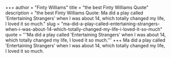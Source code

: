 +++
author = "Finty Williams"
title = "the best Finty Williams Quote"
description = "the best Finty Williams Quote: Ma did a play called 'Entertaining Strangers' when I was about 14, which totally changed my life, I loved it so much."
slug = "ma-did-a-play-called-entertaining-strangers-when-i-was-about-14-which-totally-changed-my-life-i-loved-it-so-much"
quote = '''Ma did a play called 'Entertaining Strangers' when I was about 14, which totally changed my life, I loved it so much.'''
+++
Ma did a play called 'Entertaining Strangers' when I was about 14, which totally changed my life, I loved it so much.
